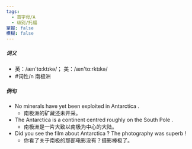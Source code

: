 ```yaml
---
tags:
  - 首字母/A
  - 级别/托福
掌握: false
模糊: false
---
```

##### 词义
- 英：/æn'tɑ:ktɪkə/； 美：/æn'tɑ:rktɪkə/
- #词性/n  南极洲
##### 例句
- No minerals have yet been exploited in Antarctica .
	- 南极洲的矿藏还未开采。
- The Antarctica is a continent centred roughly on the South Pole .
	- 南极洲是一片大致以南极为中心的大陆。
- Did you see the film about Antarctica ? The photography was superb !
	- 你看了关于南极的那部电影没有？摄影棒极了。
